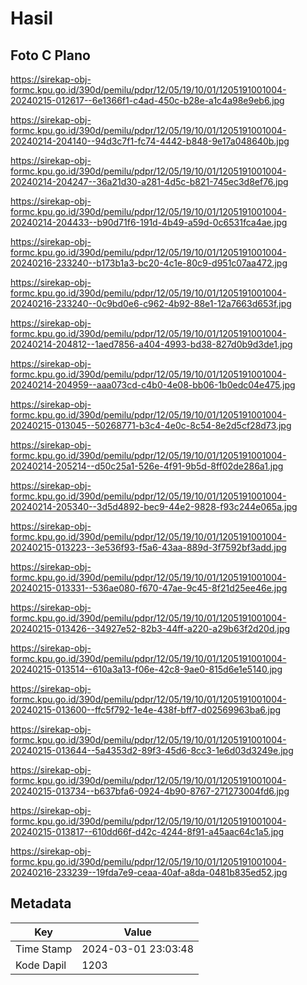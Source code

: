 # Hasil

## Foto C Plano

https://sirekap-obj-formc.kpu.go.id/390d/pemilu/pdpr/12/05/19/10/01/1205191001004-20240215-012617--6e1366f1-c4ad-450c-b28e-a1c4a98e9eb6.jpg

https://sirekap-obj-formc.kpu.go.id/390d/pemilu/pdpr/12/05/19/10/01/1205191001004-20240214-204140--94d3c7f1-fc74-4442-b848-9e17a048640b.jpg

https://sirekap-obj-formc.kpu.go.id/390d/pemilu/pdpr/12/05/19/10/01/1205191001004-20240214-204247--36a21d30-a281-4d5c-b821-745ec3d8ef76.jpg

https://sirekap-obj-formc.kpu.go.id/390d/pemilu/pdpr/12/05/19/10/01/1205191001004-20240214-204433--b90d71f6-191d-4b49-a59d-0c6531fca4ae.jpg

https://sirekap-obj-formc.kpu.go.id/390d/pemilu/pdpr/12/05/19/10/01/1205191001004-20240216-233240--b173b1a3-bc20-4c1e-80c9-d951c07aa472.jpg

https://sirekap-obj-formc.kpu.go.id/390d/pemilu/pdpr/12/05/19/10/01/1205191001004-20240216-233240--0c9bd0e6-c962-4b92-88e1-12a7663d653f.jpg

https://sirekap-obj-formc.kpu.go.id/390d/pemilu/pdpr/12/05/19/10/01/1205191001004-20240214-204812--1aed7856-a404-4993-bd38-827d0b9d3de1.jpg

https://sirekap-obj-formc.kpu.go.id/390d/pemilu/pdpr/12/05/19/10/01/1205191001004-20240214-204959--aaa073cd-c4b0-4e08-bb06-1b0edc04e475.jpg

https://sirekap-obj-formc.kpu.go.id/390d/pemilu/pdpr/12/05/19/10/01/1205191001004-20240215-013045--50268771-b3c4-4e0c-8c54-8e2d5cf28d73.jpg

https://sirekap-obj-formc.kpu.go.id/390d/pemilu/pdpr/12/05/19/10/01/1205191001004-20240214-205214--d50c25a1-526e-4f91-9b5d-8ff02de286a1.jpg

https://sirekap-obj-formc.kpu.go.id/390d/pemilu/pdpr/12/05/19/10/01/1205191001004-20240214-205340--3d5d4892-bec9-44e2-9828-f93c244e065a.jpg

https://sirekap-obj-formc.kpu.go.id/390d/pemilu/pdpr/12/05/19/10/01/1205191001004-20240215-013223--3e536f93-f5a6-43aa-889d-3f7592bf3add.jpg

https://sirekap-obj-formc.kpu.go.id/390d/pemilu/pdpr/12/05/19/10/01/1205191001004-20240215-013331--536ae080-f670-47ae-9c45-8f21d25ee46e.jpg

https://sirekap-obj-formc.kpu.go.id/390d/pemilu/pdpr/12/05/19/10/01/1205191001004-20240215-013426--34927e52-82b3-44ff-a220-a29b63f2d20d.jpg

https://sirekap-obj-formc.kpu.go.id/390d/pemilu/pdpr/12/05/19/10/01/1205191001004-20240215-013514--610a3a13-f06e-42c8-9ae0-815d6e1e5140.jpg

https://sirekap-obj-formc.kpu.go.id/390d/pemilu/pdpr/12/05/19/10/01/1205191001004-20240215-013600--ffc5f792-1e4e-438f-bff7-d02569963ba6.jpg

https://sirekap-obj-formc.kpu.go.id/390d/pemilu/pdpr/12/05/19/10/01/1205191001004-20240215-013644--5a4353d2-89f3-45d6-8cc3-1e6d03d3249e.jpg

https://sirekap-obj-formc.kpu.go.id/390d/pemilu/pdpr/12/05/19/10/01/1205191001004-20240215-013734--b637bfa6-0924-4b90-8767-271273004fd6.jpg

https://sirekap-obj-formc.kpu.go.id/390d/pemilu/pdpr/12/05/19/10/01/1205191001004-20240215-013817--610dd66f-d42c-4244-8f91-a45aac64c1a5.jpg

https://sirekap-obj-formc.kpu.go.id/390d/pemilu/pdpr/12/05/19/10/01/1205191001004-20240216-233239--19fda7e9-ceaa-40af-a8da-0481b835ed52.jpg


## Metadata

| Key        | Value               |
| ---------- | ------------------- |
| Time Stamp | 2024-03-01 23:03:48 |
| Kode Dapil | 1203                |



